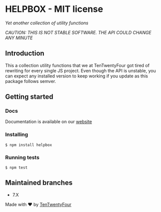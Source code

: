 # HELPBOX - MIT license

*Yet another collection of utility functions*

_CAUTION: THIS IS NOT STABLE SOFTWARE. THE API COULD CHANGE ANY MINUTE_

## Introduction
This a collection utility functions that we at TenTwentyFour got tired of rewriting for every single JS project. Even though the API is unstable, you can expect any installed version to keep working if you update as this package follows semver.

## Getting started
### Docs
Documentation is available on our [website](https://helpbox.tentwentyfour.lu/index.html)
### Installing
`$ npm install helpbox`
### Running tests
`$ npm test`

## Maintained branches
* 7.X

Made with ❤️ by [TenTwentyFour](https://tentwentyfour.lu)
